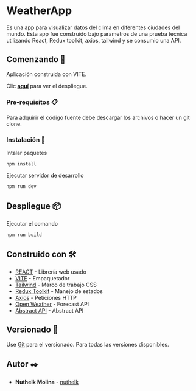 # WeatherApp

Es una app para visualizar datos del clima en diferentes ciudades del mundo. Esta app fue construido bajo parametros de una prueba tecnica utilizando
React, Redux toolkit, axios, tailwind y se consumio una API.

## Comenzando 🚀

Aplicación construida con VITE.

Clic [**aquí**](https://weather-qcw5zp1mn-nuthelk.vercel.app/) para ver el despliegue.


### Pre-requisitos 📋

Para adquirir el código fuente debe descargar los archivos o hacer un git clone.

### Instalación 🔧

Intalar paquetes

```
npm install
```

Ejecutar servidor de desarrollo

```
npm run dev
```

## Despliegue 📦

Ejecutar el comando

```
npm run build
```

## Construido con 🛠️

- [REACT](https://es.reactjs.org/) - Librería web usado
- [VITE](https://vitejs.dev/) - Empaquetador
- [Tailwind](https://tailwindcss.com/) - Marco de trabajo CSS
- [Redux Toolkit](https://redux-toolkit.js.org/) - Manejo de estados
- [Axios](https://axios-http.com/docs/intro) - Peticiones HTTP
- [Open Weather](https://openweathermap.org/) - Forecast API
- [Abstract API](https://www.abstractapi.com/api/time-date-timezone-api) - Abstract API

## Versionado 📌

Use [Git](https://git-scm.com/) para el versionado. Para todas las versiones disponibles.

## Autor ✒️

- **Nuthelk Molina** - [nuthelk](https://github.com/nuthelk)

